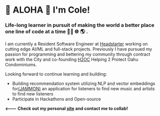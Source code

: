 # 🌊 ALOHA 🤙 I'm Cole!

### Life-long learner in pursuit of making the world a better place one line of code at a time 👨‍💻 🌐 🌎 .

<!-- Currently working on UX at [Sentry](https://sentry.io/). Previously, I co-created [Astro](https://github.com/withastro/astro) as a founding engineer at [The Astro Technology Company](https://astro.build/blog/the-astro-technology-company/). Before that, I built [Microsite](https://github.com/natemoo-re/microsite), the first web framework for [islands architecture](https://www.patterns.dev/vanilla/islands-architecture/). -->

I am currently a Resident Software Engineer at [Headstarter](https://headstarter.co) working on cutting edge AI/ML and full-stack projects. Previously I have pursued my passion for programming and bettering my community through contract work with the City and co-founding [H2OC](https://www.youtube.com/watch?v=2SWbr4vUf_A) Helping 2 Protect Oahu Condominiums.

Looking forward to continue learning and building:

- Building recommendation system utilizing NLP and vector embeddings for[(JAMMON)](https://github.com/Cole-House/Jammon) an application for listeners to find new music and artists to find new listeners
- Participate in Hackathons and Open-source

**<--- Check out my personal [site](https://cole-house-portfolio.vercel.app) and contact me to collab!**

<!-- <a href="https://github.com/sponsors/natemoo-re" title="Sponsor Nate Moore"><img src="/assets/sponsor.svg?sanitize=true" width="94" height="28" aria-hidden="true"></a> -->

<!-- ---

| 🎵 Now Playing                                                                                                                    |
| ------------------------------------------------------------------------------------------------------------------------------ |
| <a href="https://status.nmoo.dev/now-playing?open"><img src="https://status.nmoo.dev/now-playing" width="540" height="64"></a> |


<table>
  <thead>
    <tr>
      <th>📈 Top Tracks</th>
    </tr>
  </thead>
  <tbody>
    <tr>
      <td><a href="https://status.nmoo.dev/top-tracks?i=1&open"><img src="https://status.nmoo.dev/top-tracks?i=1" width="540" height="64"></a></td>
    </tr>
    <tr></tr>
    <tr>
      <td><a href="https://status.nmoo.dev/top-tracks?i=2&open"><img src="https://status.nmoo.dev/top-tracks?i=2" width="540" height="64"></a></td>
    </tr>
    <tr></tr>
    <tr>
      <td><a href="https://status.nmoo.dev/top-tracks?i=3&open"><img src="https://status.nmoo.dev/top-tracks?i=3" width="540" height="64"></a></td>
    </tr>
  </tbody>
</table> -->
